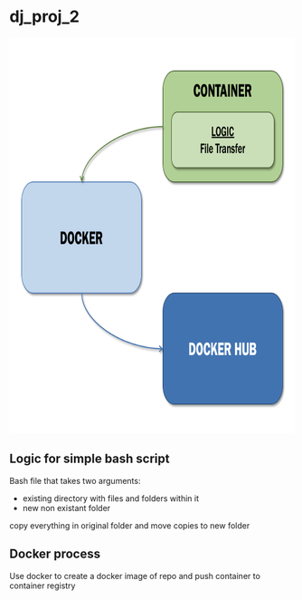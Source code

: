 # dj_proj_2


<img width="700" img height="700" alt="proj1_diagram" src="https://github.com/nogibjj/dj_proj_2/blob/3055f9003dbe1369deb470a3e65a772bae6c0a53/image.png">

## Logic for simple bash script

Bash file that takes two arguments:
- existing directory with files and folders within it
- new non existant folder

copy everything in original folder and move copies to new folder

## Docker process

Use docker to create a docker image of repo and push container to container registry
